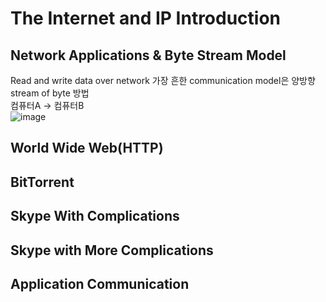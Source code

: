 # The Internet and IP Introduction

## Network Applications & Byte Stream Model
Read and write data over network 
가장 흔한 communication model은 양방향 stream of byte 방법  
컴퓨터A -> 컴퓨터B  
![image](https://user-images.githubusercontent.com/72185011/185173388-e7944140-132b-46b8-bb4c-f6b78978caff.png)

## World Wide Web(HTTP)

## BitTorrent

## Skype With Complications

## Skype with More Complications

## Application Communication
